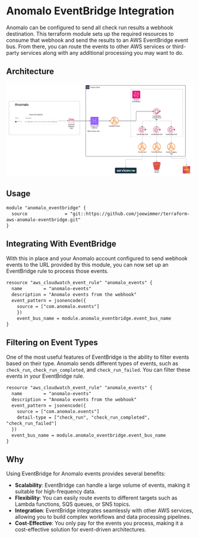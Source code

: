 # Anomalo EventBridge Integration

Anomalo can be configured to send all check run results a webhook destination. This terraform module sets up the required resources to consume that webhook and send the results to an AWS EventBridge event bus.  From there, you can route the events to other AWS services or third-party services along with any additional processing you may want to do.

## Architecture

![Anomalo EventBridge Architecture](img/Eventbridge-arch.png)

## Usage

```hcl
module "anomalo_eventbridge" {
  source              = "git::https://github.com/joewimmer/terraform-aws-anomalo-eventbridge.git"
}
```


## Integrating With EventBridge

With this in place and your Anomalo account configured to send webhook events to the URL provided by this module, you can now set up an EventBridge rule to process those events.

```hcl
resource "aws_cloudwatch_event_rule" "anomalo_events" {
  name        = "anomalo-events"
  description = "Anomalo events from the webhook"
  event_pattern = jsonencode({
    source = ["com.anomalo.events"]
    })
    event_bus_name = module.anomalo_eventbridge.event_bus_name
}
```


## Filtering on Event Types

One of the most useful features of EventBridge is the ability to filter events based on their type. Anomalo sends different types of events, such as `check_run`, `check_run_completed`, and `check_run_failed`. You can filter these events in your EventBridge rule.

```hcl
resource "aws_cloudwatch_event_rule" "anomalo_events" {
  name        = "anomalo-events"
  description = "Anomalo events from the webhook"
  event_pattern = jsonencode({
    source = ["com.anomalo.events"]
    detail-type = ["check_run", "check_run_completed", "check_run_failed"]
  })
  event_bus_name = module.anomalo_eventbridge.event_bus_name
}
```

## Why

Using EventBridge for Anomalo events provides several benefits:
- **Scalability**: EventBridge can handle a large volume of events, making it suitable for high-frequency data.
- **Flexibility**: You can easily route events to different targets such as Lambda functions, SQS queues, or SNS topics.
- **Integration**: EventBridge integrates seamlessly with other AWS services, allowing you to build complex workflows and data processing pipelines.    
- **Cost-Effective**: You only pay for the events you process, making it a cost-effective solution for event-driven architectures.



